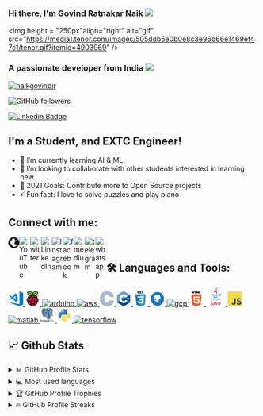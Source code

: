### Hi there, I'm [Govind Ratnakar Naik][website] <img src="https://media.giphy.com/media/hvRJCLFzcasrR4ia7z/giphy.gif" width="25px">

<img  height = "250px"align="right" alt="gif"  src="https://media1.tenor.com/images/505ddb5e0b0e8c3e96b66e1469ef47c1/tenor.gif?itemid=4903969" />


<h3 align="left">A passionate developer from India <img src="https://emojis.slackmojis.com/emojis/images/1531849430/4246/blob-sunglasses.gif?1531849430" width="25px"></h3>
<p  align="left"> <a href="https://twitter.com/naikgovindjr" target="blank"><img src="https://img.shields.io/twitter/follow/NaikGovindjr?color=1DA1F2&label=follow&logo=twitter&style=for-the-badge" alt="naikgovindjr" /></a> </p>
<img alt="GitHub followers" src="https://komarev.com/ghpvc/?username=govindrnaik&color=006400&label=VISITORS&logo=GitHub&style=flat-square">

[![Linkedin Badge](https://img.shields.io/badge/-LinkedIn-blue?style=for-the-badge&logo=LinkedIn&logoColor=blue&label=CONNECT&link=https://www.linkedin.com/in/naikgovindr)](https://www.linkedin.com/in/naikgovindr)
  
## I'm a Student, and EXTC Engineer!

- 🌱 I’m currently learning AI & ML 
- 👯 I’m looking to collaborate with other students interested in learning new
- 🥅 2021 Goals: Contribute more to Open Source projects
- ⚡ Fun fact: I love to solve puzzles and play piano


## Connect with me:

[<img align="left" alt="gov.com" width="22px" src="https://raw.githubusercontent.com/iconic/open-iconic/master/svg/globe.svg" />][website]
[<img align="left" alt=" YouTube" width="22px" src="https://cdn.jsdelivr.net/npm/simple-icons@v3/icons/youtube.svg" />][youtube]
[<img align="left" alt="witter" width="22px" src="https://cdn.jsdelivr.net/npm/simple-icons@v3/icons/twitter.svg" />][twitter]
[<img align="left" alt="LinkedIn" width="22px" src="https://cdn.jsdelivr.net/npm/simple-icons@v3/icons/linkedin.svg" />][linkedin]
[<img align="left" alt="Instagram" width="22px" src="https://cdn.jsdelivr.net/npm/simple-icons@v3/icons/instagram.svg" />][instagram]
[<img align="left" alt=" facebook" width="22px" src="https://cdn.jsdelivr.net/npm/simple-icons@v3/icons/facebook.svg" />][facebook]
[<img align="left" alt=" medium" width="22px" src="https://cdn.jsdelivr.net/npm/simple-icons@v3/icons/medium.svg" />][medium]
[<img align="left" alt=" telegram" width="22px" src="https://cdn.jsdelivr.net/npm/simple-icons@v3/icons/telegram.svg" />][telegram]
[<img align="left" alt=" whatsapp" width="22px" src="https://cdn.jsdelivr.net/npm/simple-icons@v3/icons/whatsapp.svg" />][whatsapp]


</br>

## 🛠️ Languages and Tools:


<p align="left"> 
<a href="https://visualstudio.microsoft.com/vs/" target="_blank"> <img src="https://raw.githubusercontent.com/github/explore/80688e429a7d4ef2fca1e82350fe8e3517d3494d/topics/visual-studio-code/visual-studio-code.png" alt="Visual Studio Code" width="30" height="30"/> </a> 
<a href="https://www.raspberrypi.org/" target="_blank"> <img src="https://raw.githubusercontent.com/github/explore/80688e429a7d4ef2fca1e82350fe8e3517d3494d/topics/raspberry-pi/raspberry-pi.png" alt="Raspberry Pi" width="30" height="30"/> </a>    
<a href="https://www.arduino.cc/" target="_blank"> <img src="https://cdn.worldvectorlogo.com/logos/arduino-1.svg" alt="arduino" width="30" height="30"/> </a> 
<a href="https://aws.amazon.com" target="_blank"> <img src="https://upload.wikimedia.org/wikipedia/commons/thumb/5/5c/AWS_Simple_Icons_AWS_Cloud.svg/1024px-AWS_Simple_Icons_AWS_Cloud.svg.png" alt="aws" width="40" height="30"/> </a>
<a href="https://www.cprogramming.com/" target="_blank"> <img src="https://raw.githubusercontent.com/devicons/devicon/master/icons/c/c-original.svg" alt="c" width="30" height="30"/> </a> <a href="https://www.w3schools.com/cpp/" target="_blank"> <img src="https://raw.githubusercontent.com/devicons/devicon/master/icons/cplusplus/cplusplus-original.svg" alt="cplusplus" width="30" height="30"/> </a> 
<a href="https://www.w3schools.com/css/" target="_blank"> <img src="https://raw.githubusercontent.com/devicons/devicon/master/icons/css3/css3-original-wordmark.svg" alt="css3" width="30" height="30"/> </a> 
<a href="https://lab.github.com/githubtraining/introduction-to-github" target="_blank"> <img src="https://github.com/govindrnaik/govindrnaik/blob/master/github%20logo.png" alt="gcp" width="30" height="30"/> </a> 
<a href="https://cloud.google.com" target="_blank"> <img src="https://www.vectorlogo.zone/logos/google_cloud/google_cloud-icon.svg" alt="gcp" width="30" height="30"/> </a> 
<a href="https://www.w3.org/html/" target="_blank"> <img src="https://raw.githubusercontent.com/devicons/devicon/master/icons/html5/html5-original-wordmark.svg" alt="html5" width="30" height="30"/> </a> 
  <a href="https://www.java.com" target="_blank"> <img src="https://raw.githubusercontent.com/devicons/devicon/master/icons/java/java-original-wordmark.svg" alt="java" width="40" height="40"/> </a> 
  <a href="https://developer.mozilla.org/en-US/docs/Web/JavaScript" target="_blank"> <img src="https://raw.githubusercontent.com/devicons/devicon/master/icons/javascript/javascript-original.svg" alt="javascript" width="30" height="30"/> </a> 
  <a href="https://www.mathworks.com/" target="_blank"> <img src="https://upload.wikimedia.org/wikipedia/commons/2/21/Matlab_Logo.png" alt="matlab" width="30" height="30"/> </a> 
  <a href="https://www.postgresql.org" target="_blank"> <img src="https://raw.githubusercontent.com/devicons/devicon/master/icons/postgresql/postgresql-original-wordmark.svg" alt="postgresql" width="30" height="30"/> </a> 
  <a href="https://www.python.org" target="_blank"> <img src="https://raw.githubusercontent.com/devicons/devicon/master/icons/python/python-original.svg" alt="python" width="30" height="30"/> </a> 
  <a href="https://www.tensorflow.org" target="_blank"> <img src="https://www.vectorlogo.zone/logos/tensorflow/tensorflow-icon.svg" alt="tensorflow" width="30" height="30"/> </a> </p>



[website]: https://sites.google.com/viva-technology.org/govindnaik/home
[twitter]: https://twitter.com/NaikGovindjr
[youtube]: https://www.youtube.com/channel/UCilYVcxFZAYJ50xfQ8uVfxw
[instagram]: https://www.instagram.com/naikjr.govind
[linkedin]: https://www.linkedin.com/in/naikgovindr
[facebook]: https://www.facebook.com/profile.php?id=100008485660272
[medium]: https://medium.com/@govindrnaik.trk
[telegram]: https://t.me/tughlak
[whatsapp]: https://api.whatsapp.com/send/?phone=+918850922017&text=Hello%20found%20you%20from%20Github&app_absent=0

<!-- ### Blogs posts -->
<!-- BLOG-POST-LIST:START -->
<!-- BLOG-POST-LIST:END -->


## 📈 Github Stats

<details>
  <summary>📊 GitHub Profile Stats</summary>
  <br/>
  <p>&nbsp;<img align="center" src="https://github-readme-stats.vercel.app/api?username=govindrnaik&show_icons=true&locale=en&title_color=00FFFF&icon_color=00FF00&text_color=ffffff&bg_color=000000" alt="govindrnaik" /></p>
</details> 
<details> 
  <summary>💻 Most used languages</summary>
  <br/>
  <a href="https://github.com/anuraghazra/github-readme-stats"><img width ="350" src="https://github-readme-stats.vercel.app/api/top-langs?username=govindrnaik&show_icons=true&locale=en&title_color=ffffff&icon_color=00FF00&text_color=00FFFF&bg_color=000000" alt="govindrnaik" /></a>
  <br/>
  <b>Note:</b> This chart is only a metric of which languages my public code on GitHub consists of and does not reflect my experience or skill level.
</details>
<details>
  <summary>🏆 GitHub Profile Trophies</summary>
  <br/>
  <p align="left"> <a href="https://github.com/ryo-ma/github-profile-trophy"><img src="https://github-profile-trophy.vercel.app/?username=govindrnaik&column=2&theme=darkhub&margin-w=15&margin-h=15&rank=S,AAA,A,B,C,SECRET,SSS,SS,AA" alt="govindrnaik" /></a> </p>
 
</details>
<details>
  <summary>🔥 GitHub Profile Streaks</summary>
  <br/>
  <a href="https://github.com/anuraghazra/github-readme-streak-stats"> <img align="left" width ="500" src="https://github-readme-streak-stats.herokuapp.com/?user=govindrnaik&theme=chartreuse-dark" alt="govindrnaik" />
</a>
</details>
